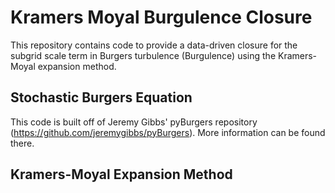 # Kramers Moyal Burgulence Closure
This repository contains code to provide a data-driven closure for the subgrid scale term in Burgers turbulence (Burgulence) using the Kramers-Moyal expansion method.

## Stochastic Burgers Equation

This code is built off of Jeremy Gibbs' pyBurgers repository (https://github.com/jeremygibbs/pyBurgers). More information can be found there.

## Kramers-Moyal Expansion Method

